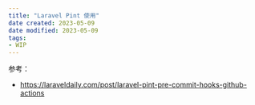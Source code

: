 ```yaml
---
title: "Laravel Pint 使用"
date created: 2023-05-09
date modified: 2023-05-09
tags:
- WIP
---
```



参考：
- https://laraveldaily.com/post/laravel-pint-pre-commit-hooks-github-actions